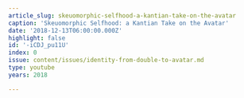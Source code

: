 ```yaml
---
article_slug: skeuomorphic-selfhood-a-kantian-take-on-the-avatar
caption: 'Skeuomorphic Selfhood: a Kantian Take on the Avatar'
date: '2018-12-13T06:00:00.000Z'
highlight: false
id: '-iCDJ_pu11U'
index: 0
issue: content/issues/identity-from-double-to-avatar.md
type: youtube
years: 2018

---
```

